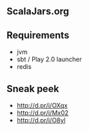 ## ScalaJars.org

## Requirements

- jvm
- sbt / Play 2.0 launcher
- redis

## Sneak peek

- http://d.pr/i/OXqx
- http://d.pr/i/Mx02
- http://d.pr/i/O8yl
